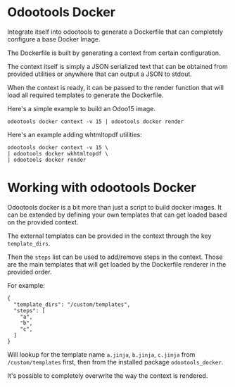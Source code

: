 Odootools Docker
================

Integrate itself into odootools to generate a Dockerfile that can completely configure
a base Docker Image.

The Dockerfile is built by generating a context from certain configuration.

The context itself is simply a JSON serialized text that can be obtained
from provided utilities or anywhere that can output a JSON to stdout.

When the context is ready, it can be passed to the render function that
will load all required templates to generate the Dockerfile.

Here's a simple example to build an Odoo15 image.

    odootools docker context -v 15 | odootools docker render


Here's an example adding whtmltopdf utilities:

    odootools docker context -v 15 \
    | odootools docker wkhtmltopdf \
    | odootools docker render


Working with odootools Docker
=============================

Odootools docker is a bit more than just a script to build docker images. It
can be extended by defining your own templates that can get loaded based on the
provided context.

The external templates can be provided in the context through the key `template_dirs`.

Then the `steps` list can be used to add/remove steps in the context. Those are the main
templates that will get loaded by the Dockerfile renderer in the provided order.


For example:

    {
      "template_dirs": "/custom/templates",
      "steps": [
        "a",
        "b",
        "c",
      ]
    }


Will lookup for the template name `a.jinja`, `b.jinja`, `c.jinja` from 
`/custom/templates` first, then from the installed package `odootools_docker`.

It's possible to completely overwrite the way the context is rendered.
